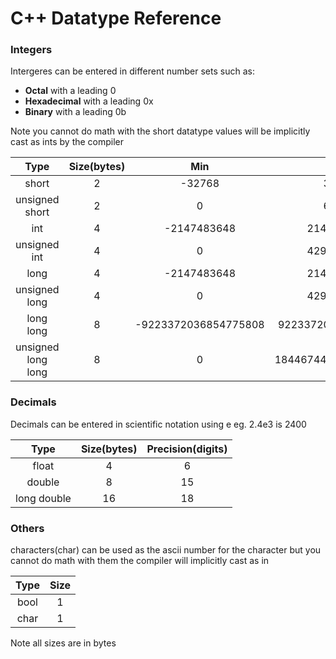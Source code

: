 # C++ Datatype Reference


### Integers

Intergeres can be entered in different number sets such as:
- **Octal** with a leading 0
- **Hexadecimal** with a leading 0x
- **Binary** with a leading 0b  

Note you cannot do math with the short datatype values will be implicitly cast as ints by the compiler

| Type | Size(bytes) | Min | Max |
| :---: | :---: | :---: | :---:|
| short | 2 | -32768 | 32767 |
| unsigned short | 2 | 0 | 65535 |
| int | 4 | -2147483648 | 2147483647 |
| unsigned int | 4 | 0 | 4294967295 |
| long | 4 | -2147483648 | 2147483647 |
| unsigned long | 4 | 0 | 4294967295 |
| long long | 8 | -9223372036854775808 | 9223372036854775807 |
| unsigned long long | 8 | 0 | 18446744073709551615 |

### Decimals

Decimals can be entered in scientific notation using e eg. 2.4e3 is 2400

| Type | Size(bytes) | Precision(digits)|
| :---: | :---: | :---: |
| float | 4 | 6 |
| double | 8 | 15 |
| long double | 16 | 18 |

### Others

characters(char) can be used as the ascii number for the character but you cannot do math with them the compiler will implicitly cast as in

| Type | Size|
| :---: | :---: |
| bool | 1 |
| char | 1 |

Note all sizes are in bytes
